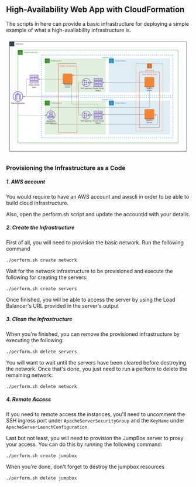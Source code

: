 ## High-Availability Web App with CloudFormation
The scripts in here can provide a basic infrastructure for deploying a simple example of what a high-availability infrastructure is.

![Udagram Diagram](udagram-diagram.png "Udagram Diagram")

### Provisioning the Infrastructure as a Code
##### 1. AWS account
You would require to have an AWS account and awscli in order to be able to build cloud infrastructure.

Also, open the perform.sh script and update the accountId with your details.

##### 2. Create the Infrastructure
First of all, you will need to provision the basic network. Run the following command

```
./perform.sh create network
```

Wait for the network infrastructure to be provisioned and execute the following for creating the servers:

```
./perform.sh create servers
```

Once finished, you will be able to access the server by using the Load Balancer's URL provided in the server's output

##### 3. Clean the Infrastructure
When you're finished, you can remove the provisioned infrastructure by executing the following:

```
./perform.sh delete servers
```

You will want to wait until the servers have been cleared before destroying the network. Once that's done, you just need to run a perform to delete the remaining network:

```
./perform.sh delete network
```

##### 4. Remote Access
If you need to remote access the instances, you'll need to uncomment the SSH ingress port under `ApacheServerSecurityGroup` and the `KeyName` under `ApacheServerLaunchConfiguration`.

Last but not least, you will need to provision the JumpBox server to proxy your access. You can do this by running the following command:

```
./perform.sh create jumpbox
```

When you're done, don't forget to destroy the jumpbox resources

```
./perform.sh delete jumpbox
```